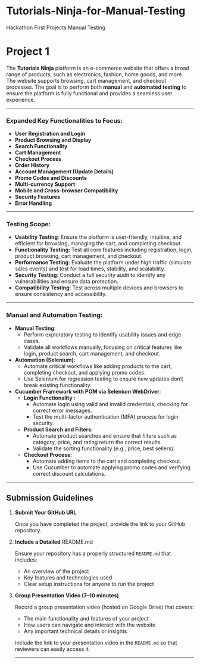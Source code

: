 # Tutorials-Ninja-for-Manual-Testing
Hackathon  First Projects Manual Testing  

# Project 1

The **Tutorials Ninja** platform is an e-commerce website that offers a broad range of products, such as electronics, fashion, home goods, and more. The website supports browsing, cart management, and checkout processes. The goal is to perform both **manual** and **automated testing** to ensure the platform is fully functional and provides a seamless user experience.

---

### **Expanded Key Functionalities to Focus:**

- **User Registration and Login**
- **Product Browsing and Display**
- **Search Functionality**
- **Cart Management**
- **Checkout Process**
- **Order History**
- **Account Management (Update Details)**
- **Promo Codes and Discounts**
- **Multi-currency Support**
- **Mobile and Cross-browser Compatibility**
- **Security Features**
- **Error Handling**

---

### **Testing Scope:**

- **Usability Testing**: Ensure the platform is user-friendly, intuitive, and efficient for browsing, managing the cart, and completing checkout.
- **Functionality Testing**: Test all core features including registration, login, product browsing, cart management, and checkout.
- **Performance Testing**: Evaluate the platform under high traffic (simulate sales events) and test for load times, stability, and scalability.
- **Security Testing**: Conduct a full security audit to identify any vulnerabilities and ensure data protection.
- **Compatibility Testing**: Test across multiple devices and browsers to ensure consistency and accessibility.

---

### **Manual and Automation Testing:**

- **Manual Testing**:
    - Perform exploratory testing to identify usability issues and edge cases.
    - Validate all workflows manually, focusing on critical features like login, product search, cart management, and checkout.
- **Automation (Selenium)**:
    - Automate critical workflows like adding products to the cart, completing checkout, and applying promo codes.
    - Use Selenium for regression testing to ensure new updates don’t break existing functionality.
- **Cucumber Framework with POM via Selenium WebDriver**:
    - **Login Functionality :**
        - Automate login using valid and invalid credentials, checking for correct error messages.
        - Test the multi-factor authentication (MFA) process for login security.
    - **Product Search and Filters:**
        - Automate product searches and ensure that filters such as category, price, and rating return the correct results.
        - Validate the sorting functionality (e.g., price, best sellers).
    - **Checkout Process:**
        - Automate adding items to the cart and completing checkout.
        - Use Cucumber to automate applying promo codes and verifying correct discount calculations.

---

## Submission Guidelines

1. **Submit Your GitHub URL**
    
    Once you have completed the project, provide the link to your GitHub repository.
    
2. **Include a Detailed** README.md
    
    Ensure your repository has a properly structured `README.md` that includes:
    
    - An overview of the project
    - Key features and technologies used
    - Clear setup instructions for anyone to run the project
3. **Group Presentation Video (7–10 minutes)**
    
    Record a group presentation video (hosted on Google Drive) that covers:
    
    - The main functionality and features of your project
    - How users can navigate and interact with the website
    - Any important technical details or insights
    
    Include the link to your presentation video  in the `README.md` so that reviewers can easily access it.
    
    ---
